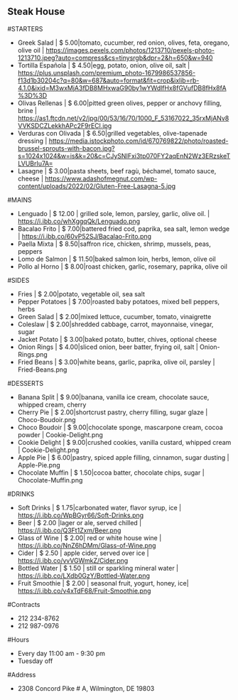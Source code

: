 ## Steak House

#STARTERS

- Greek Salad | $ 5.00|tomato, cucumber, red onion, olives, feta, oregano, olive oil | https://images.pexels.com/photos/1213710/pexels-photo-1213710.jpeg?auto=compress&cs=tinysrgb&dpr=2&h=650&w=940
- Tortilla Española | $ 4.50|egg, potato, onion, olive oil, salt | https://plus.unsplash.com/premium_photo-1679986537856-f13d1b30204c?q=80&w=687&auto=format&fit=crop&ixlib=rb-4.1.0&ixid=M3wxMjA3fDB8MHxwaG90by1wYWdlfHx8fGVufDB8fHx8fA%3D%3D
- Olivas Rellenas | $ 6.00|pitted green olives, pepper or anchovy filling, brine | https://as1.ftcdn.net/v2/jpg/00/53/16/70/1000_F_53167022_35rxMjANv8VVKSDCZLekkhAPc2F9rECl.jpg
- Verduras con Olivada | $ 6.50|grilled vegetables, olive-tapenade dressing | https://media.istockphoto.com/id/670769822/photo/roasted-brussel-sprouts-with-bacon.jpg?s=1024x1024&w=is&k=20&c=CJySNIFxi3tp070FY2aqEnN2Wz3ERzskeTLVUBrIu7A=
- Lasagne | $ 3.00|pasta sheets, beef ragù, béchamel, tomato sauce, cheese | https://www.adashofmegnut.com/wp-content/uploads/2022/02/Gluten-Free-Lasagna-5.jpg

#MAINS

- Lenguado | $ 12.00 | grilled sole, lemon, parsley, garlic, olive oil. | https://i.ibb.co/whXggqQk/Lenguado.png
- Bacalao Frito | $ 7.00|battered fried cod, paprika, sea salt, lemon wedge | https://i.ibb.co/60vP52SJ/Bacalao-Frito.png
- Paella Mixta | $ 8.50|saffron rice, chicken, shrimp, mussels, peas, peppers
- Lomo de Salmon | $ 11.50|baked salmon loin, herbs, lemon, olive oil
- Pollo al Horno | $ 8.00|roast chicken, garlic, rosemary, paprika, olive oil

#SIDES

- Fries | $ 2.00|potato, vegetable oil, sea salt
- Pepper Potatoes | $ 7.00|roasted baby potatoes, mixed bell peppers, herbs
- Green Salad | $ 2.00|mixed lettuce, cucumber, tomato, vinaigrette
- Coleslaw | $ 2.00|shredded cabbage, carrot, mayonnaise, vinegar, sugar
- Jacket Potato | $ 3.00|baked potato, butter, chives, optional cheese
- Onion Rings | $ 4.00|sliced onion, beer batter, frying oil, salt | Onion-Rings.png
- Fried Beans | $ 3.00|white beans, garlic, paprika, olive oil, parsley | Fried-Beans.png

#DESSERTS

- Banana Split | $ 9.00|banana, vanilla ice cream, chocolate sauce, whipped cream, cherry
- Cherry Pie | $ 2.00|shortcrust pastry, cherry filling, sugar glaze | Choco-Boudoir.png
- Choco Boudoir | $ 9.00|chocolate sponge, mascarpone cream, cocoa powder | Cookie-Delight.png
- Cookie Delight | $ 9.00|crushed cookies, vanilla custard, whipped cream | Cookie-Delight.png
- Apple Pie | $ 6.00|pastry, spiced apple filling, cinnamon, sugar dusting | Apple-Pie.png
- Chocolate Muffin | $ 1.50|cocoa batter, chocolate chips, sugar | Chocolate-Muffin.png

#DRINKS

- Soft Drinks | $ 1.75|carbonated water, flavor syrup, ice | https://i.ibb.co/WpBGyr66/Soft-Drinks.png
- Beer | $ 2.00 |lager or ale, served chilled | https://i.ibb.co/Q3Ft1Zxm/Beer.png
- Glass of Wine | $ 2.00| red or white house wine | https://i.ibb.co/NnZ6hDMm/Glass-of-Wine.png
- Cider | $ 2.50 | apple cider, served over ice | https://i.ibb.co/vvVGWmkZ/Cider.png
- Bottled Water | $ 1.50 | still or sparkling mineral water | https://i.ibb.co/LXdb0GzY/Bottled-Water.png
- Fruit Smoothie | $ 2.00 | seasonal fruit, yogurt, honey, ice| https://i.ibb.co/v4xTdF68/Fruit-Smoothie.png

#Contracts

- 212 234-8762
- 212 987-0976

#Hours

- Every day 11:00 am - 9:30 pm
- Tuesday off

#Address

- 2308 Concord Pike # A, Wilmington, DE 19803
